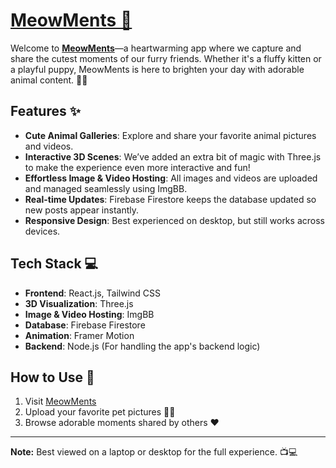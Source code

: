 <p align="center">
  <a href="https://meowments.netlify.app/" target="_blank">
    <h1>MeowMents 🐾</h1>
  </a>
</p>
 
Welcome to **[MeowMents](https://meowments.netlify.app/)**—a heartwarming app where we capture and share the cutest moments of our furry friends. Whether it's a fluffy kitten or a playful puppy, MeowMents is here to brighten your day with adorable animal content. 🌸🐱

## Features ✨

- **Cute Animal Galleries**: Explore and share your favorite animal pictures and videos.
- **Interactive 3D Scenes**: We’ve added an extra bit of magic with Three.js to make the experience even more interactive and fun!
- **Effortless Image & Video Hosting**: All images and videos are uploaded and managed seamlessly using ImgBB.
- **Real-time Updates**: Firebase Firestore keeps the database updated so new posts appear instantly.
- **Responsive Design**: Best experienced on desktop, but still works across devices.

## Tech Stack 💻

- **Frontend**: React.js, Tailwind CSS  
- **3D Visualization**: Three.js  
- **Image & Video Hosting**: ImgBB  
- **Database**: Firebase Firestore  
- **Animation**: Framer Motion  
- **Backend**: Node.js (For handling the app's backend logic)  

## How to Use 🚀

1. Visit [MeowMents](https://meowments.netlify.app/)  
2. Upload your favorite pet pictures 🐶🐱  
3. Browse adorable moments shared by others ❤️  

---

**Note:** Best viewed on a laptop or desktop for the full experience. 📺💻  